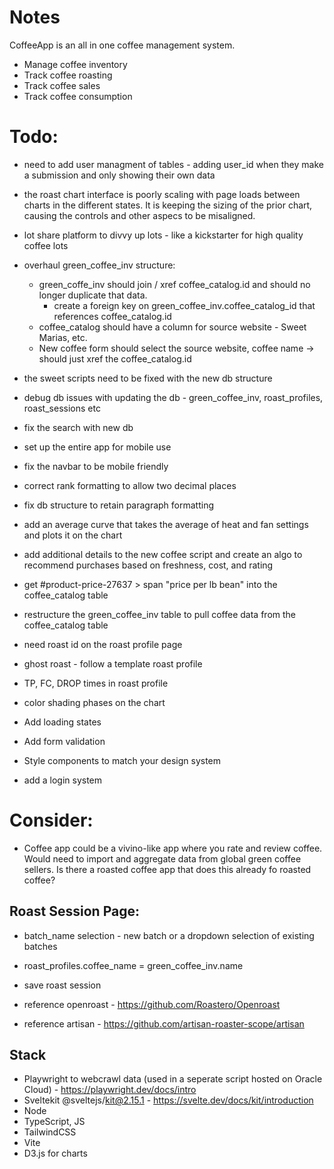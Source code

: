 # Notes

CoffeeApp is an all in one coffee management system.

- Manage coffee inventory
- Track coffee roasting
- Track coffee sales
- Track coffee consumption

# Todo:

- need to add user managment of tables - adding user_id when they make a submission and only showing their own data
- the roast chart interface is poorly scaling with page loads between charts in the different states. It is keeping the sizing of the prior chart, causing the controls and other aspecs to be misaligned.
- lot share platform to divvy up lots - like a kickstarter for high quality coffee lots
- overhaul green_coffee_inv structure:
  - green_coffe_inv should join / xref coffee_catalog.id and should no longer duplicate that data.
    - create a foreign key on green_coffee_inv.coffee_catalog_id that references coffee_catalog.id
  - coffee_catalog should have a column for source website - Sweet Marias, etc.
  - New coffee form should select the source website, coffee name -> should just xref the coffee_catalog.id
- the sweet scripts need to be fixed with the new db structure
- debug db issues with updating the db - green_coffee_inv, roast_profiles, roast_sessions etc
- fix the search with new db
- set up the entire app for mobile use
- fix the navbar to be mobile friendly
- correct rank formatting to allow two decimal places
- fix db structure to retain paragraph formatting
- add an average curve that takes the average of heat and fan settings and plots it on the chart
- add additional details to the new coffee script and create an algo to recommend purchases based on freshness, cost, and rating
- get #product-price-27637 > span "price per lb bean" into the coffee_catalog table
- restructure the green_coffee_inv table to pull coffee data from the coffee_catalog table
- need roast id on the roast profile page
- ghost roast - follow a template roast profile
- TP, FC, DROP times in roast profile
- color shading phases on the chart

- Add loading states
- Add form validation
- Style components to match your design system
- add a login system

# Consider:

- Coffee app could be a vivino-like app where you rate and review coffee. Would need to import and aggregate data from global green coffee sellers. Is there a roasted coffee app that does this already fo roasted coffee?

## Roast Session Page:

- batch_name selection - new batch or a dropdown selection of existing batches
- roast_profiles.coffee_name = green_coffee_inv.name
- save roast session

- reference openroast - https://github.com/Roastero/Openroast
- reference artisan - https://github.com/artisan-roaster-scope/artisan

## Stack

- Playwright to webcrawl data (used in a seperate script hosted on Oracle Cloud) - https://playwright.dev/docs/intro
- Sveltekit @sveltejs/kit@2.15.1 - https://svelte.dev/docs/kit/introduction
- Node
- TypeScript, JS
- TailwindCSS
- Vite
- D3.js for charts
